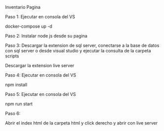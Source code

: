 ﻿Inventario Pagina

Paso 1:
Ejecutar en consola del VS

docker-compose up -d

Paso 2:
Instalar node js desde su pagina

Paso 3:
Descargar la extension de sql server, conectarse a la base de datos con sql server o desde visual studio y ejecutar la consulta de la carpeta scripts

Descargar la extension live server

Paso 4:
Ejecutar en consola del VS

npm install

Paso 5:
Ejecutar en consola del VS

npm run start

Paso 6:

Abrir el index html de la carpeta html y click derecho y abrir con live server


